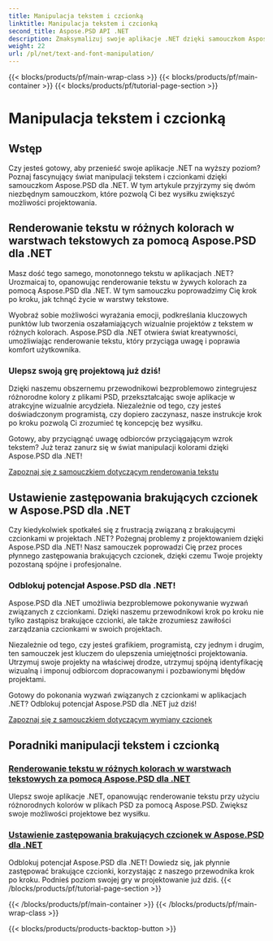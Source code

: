 ```yaml
---
title: Manipulacja tekstem i czcionką
linktitle: Manipulacja tekstem i czcionką
second_title: Aspose.PSD API .NET
description: Zmaksymalizuj swoje aplikacje .NET dzięki samouczkom Aspose.PSD dla .NET! Naucz się renderować tekst w żywych kolorach i bezproblemowo zastępuj brakujące czcionki.
weight: 22
url: /pl/net/text-and-font-manipulation/
---
```


{{< blocks/products/pf/main-wrap-class >}}
{{< blocks/products/pf/main-container >}}
{{< blocks/products/pf/tutorial-page-section >}}

# Manipulacja tekstem i czcionką


## Wstęp

Czy jesteś gotowy, aby przenieść swoje aplikacje .NET na wyższy poziom? Poznaj fascynujący świat manipulacji tekstem i czcionkami dzięki samouczkom Aspose.PSD dla .NET. W tym artykule przyjrzymy się dwóm niezbędnym samouczkom, które pozwolą Ci bez wysiłku zwiększyć możliwości projektowania.

## Renderowanie tekstu w różnych kolorach w warstwach tekstowych za pomocą Aspose.PSD dla .NET

Masz dość tego samego, monotonnego tekstu w aplikacjach .NET? Urozmaicaj to, opanowując renderowanie tekstu w żywych kolorach za pomocą Aspose.PSD dla .NET. W tym samouczku poprowadzimy Cię krok po kroku, jak tchnąć życie w warstwy tekstowe.

Wyobraź sobie możliwości wyrażania emocji, podkreślania kluczowych punktów lub tworzenia oszałamiających wizualnie projektów z tekstem w różnych kolorach. Aspose.PSD dla .NET otwiera świat kreatywności, umożliwiając renderowanie tekstu, który przyciąga uwagę i poprawia komfort użytkownika.

### Ulepsz swoją grę projektową już dziś!

Dzięki naszemu obszernemu przewodnikowi bezproblemowo zintegrujesz różnorodne kolory z plikami PSD, przekształcając swoje aplikacje w atrakcyjne wizualnie arcydzieła. Niezależnie od tego, czy jesteś doświadczonym programistą, czy dopiero zaczynasz, nasze instrukcje krok po kroku pozwolą Ci zrozumieć tę koncepcję bez wysiłku.

Gotowy, aby przyciągnąć uwagę odbiorców przyciągającym wzrok tekstem? Już teraz zanurz się w świat manipulacji kolorami dzięki Aspose.PSD dla .NET!

[Zapoznaj się z samouczkiem dotyczącym renderowania tekstu](./render-text-different-colors/)

## Ustawienie zastępowania brakujących czcionek w Aspose.PSD dla .NET

Czy kiedykolwiek spotkałeś się z frustracją związaną z brakującymi czcionkami w projektach .NET? Pożegnaj problemy z projektowaniem dzięki Aspose.PSD dla .NET! Nasz samouczek poprowadzi Cię przez proces płynnego zastępowania brakujących czcionek, dzięki czemu Twoje projekty pozostaną spójne i profesjonalne.

### Odblokuj potencjał Aspose.PSD dla .NET!

Aspose.PSD dla .NET umożliwia bezproblemowe pokonywanie wyzwań związanych z czcionkami. Dzięki naszemu przewodnikowi krok po kroku nie tylko zastąpisz brakujące czcionki, ale także zrozumiesz zawiłości zarządzania czcionkami w swoich projektach.

Niezależnie od tego, czy jesteś grafikiem, programistą, czy jednym i drugim, ten samouczek jest kluczem do ulepszenia umiejętności projektowania. Utrzymuj swoje projekty na właściwej drodze, utrzymuj spójną identyfikację wizualną i imponuj odbiorcom dopracowanymi i pozbawionymi błędów projektami.

Gotowy do pokonania wyzwań związanych z czcionkami w aplikacjach .NET? Odblokuj potencjał Aspose.PSD dla .NET już dziś!

[Zapoznaj się z samouczkiem dotyczącym wymiany czcionek](./replace-missing-fonts/)

## Poradniki manipulacji tekstem i czcionką
### [Renderowanie tekstu w różnych kolorach w warstwach tekstowych za pomocą Aspose.PSD dla .NET](./render-text-different-colors/)
Ulepsz swoje aplikacje .NET, opanowując renderowanie tekstu przy użyciu różnorodnych kolorów w plikach PSD za pomocą Aspose.PSD. Zwiększ swoje możliwości projektowe bez wysiłku.
### [Ustawienie zastępowania brakujących czcionek w Aspose.PSD dla .NET](./replace-missing-fonts/)
Odblokuj potencjał Aspose.PSD dla .NET! Dowiedz się, jak płynnie zastępować brakujące czcionki, korzystając z naszego przewodnika krok po kroku. Podnieś poziom swojej gry w projektowanie już dziś.
{{< /blocks/products/pf/tutorial-page-section >}}

{{< /blocks/products/pf/main-container >}}
{{< /blocks/products/pf/main-wrap-class >}}

{{< blocks/products/products-backtop-button >}}
